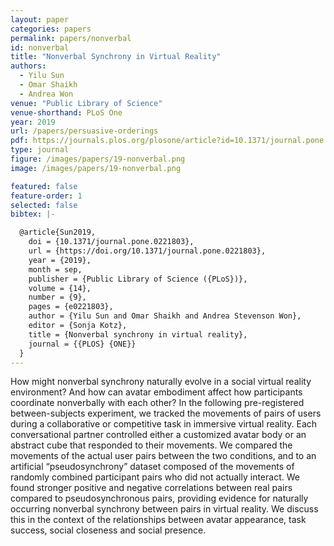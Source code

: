 ```yaml
---
layout: paper
categories: papers
permalink: papers/nonverbal
id: nonverbal
title: "Nonverbal Synchrony in Virtual Reality"
authors: 
  - Yilu Sun
  - Omar Shaikh
  - Andrea Won
venue: "Public Library of Science"
venue-shorthand: PLoS One
year: 2019
url: /papers/persuasive-orderings
pdf: https://journals.plos.org/plosone/article?id=10.1371/journal.pone.0221803
type: journal
figure: /images/papers/19-nonverbal.png
image: /images/papers/19-nonverbal.png

featured: false
feature-order: 1
selected: false
bibtex: |-

  @article{Sun2019,
    doi = {10.1371/journal.pone.0221803},
    url = {https://doi.org/10.1371/journal.pone.0221803},
    year = {2019},
    month = sep,
    publisher = {Public Library of Science ({PLoS})},
    volume = {14},
    number = {9},
    pages = {e0221803},
    author = {Yilu Sun and Omar Shaikh and Andrea Stevenson Won},
    editor = {Sonja Kotz},
    title = {Nonverbal synchrony in virtual reality},
    journal = {{PLOS} {ONE}}
  }
---
```


How might nonverbal synchrony naturally evolve in a social virtual reality environment? And how can avatar embodiment affect how participants coordinate nonverbally with each other? In the following pre-registered between-subjects experiment, we tracked the movements of pairs of users during a collaborative or competitive task in immersive virtual reality. Each conversational partner controlled either a customized avatar body or an abstract cube that responded to their movements. We compared the movements of the actual user pairs between the two conditions, and to an artificial “pseudosynchrony” dataset composed of the movements of randomly combined participant pairs who did not actually interact. We found stronger positive and negative correlations between real pairs compared to pseudosynchronous pairs, providing evidence for naturally occurring nonverbal synchrony between pairs in virtual reality. We discuss this in the context of the relationships between avatar appearance, task success, social closeness and social presence.

